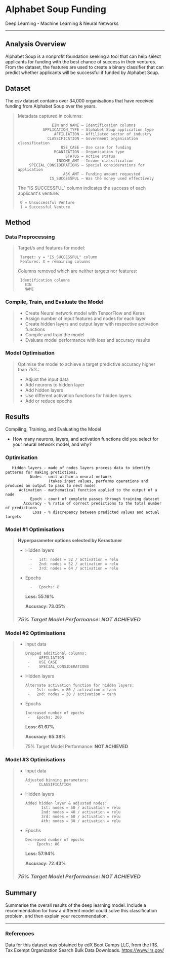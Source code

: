 # Alphabet Soup Funding 

  Deep Learning - Machine Learning & Neural Networks

----

## Analysis Overview

Alphabet Soup is a nonprofit foundation seeking a tool that can help select applicants for funding with the best chance of success in their ventures. 
From the dataset, the features are used to create a binary classifier that can predict whether applicants will be successful if funded by Alphabet Soup.

## Dataset
   The csv dataset contains over 34,000 organisations that have received funding from Alphabet Soup over the years.
>  Metadata captured in columns:
> 
>                    EIN and NAME — Identification columns
>                APPLICATION_TYPE — Alphabet Soup application type
>                     AFFILIATION — Affiliated sector of industry
>                  CLASSIFICATION — Government organisation classification
>                        USE_CASE — Use case for funding
>                     RGANIZATION — Organisation type
>                          STATUS — Active status
>                      INCOME_AMT — Income classification
>          SPECIAL_CONSIDERATIONS — Special considerations for application
>                         ASK_AMT — Funding amount requested
>                   IS_SUCCESSFUL — Was the money used effectively
>
> The "IS SUCCESSFUL" column indicates the success of each applicant's venture:
>
>      0 = Unsuccessful Venture
>      1 = Successful Venture

## Method 
### Data Preprocessing 
> Target/s and features for model:
> 
>      Target: y = "IS_SUCCESSFUL" column
>      Features: X = remaining columns
>    
> Columns removed which are neither targets nor features:
> 
>      Identification columns
>        EIN
>        NAME

### Compile, Train, and Evaluate the Model
> - Create Neural network model with TensorFlow and Keras 
> - Assign number of input features and nodes for each layer
> - Create hidden layers and output layer with respective activation functions
> - Compile and train the model
> - Evaluate model performance with loss and accuracy results
   
### Model Optimisation 
> Optimise the model to achieve a target predictive accuracy higher than 75%: 
> * Adjust the input data
> * Add neurons to hidden layer
> * Add hidden layers
> * Use different activation functions for hidden layers.
> * Add or reduce epochs 

## Results

Compiling, Training, and Evaluating the Model

- How many neurons, layers, and activation functions did you select for your neural network model, and why?
            
    

### Optimisation
     
       Hidden layers - made of nodes layers process data to identify patterns for making pretictions.
               Nodes - unit within a neural network
                       (takes input values, performs operations and produces an output to pass to next node) 
          Activation - mathematical function applied to the output of a node 
               Epoch - count of complete passes through training dataset 
            Accuracy - % ratio of correct predictions to the total number of predictions
                Loss - % discrepancy between predicted values and actual targets
                
    
### Model #1 Optimisations
> **Hyperparameter options selected by Kerastuner**
> 
>   - Hidden layers
>     
>           -   1st: nodes = 52 / activation = relu
>           -   2nd: nodes = 52 / activation = relu
>           -   3rd: nodes = 64 / activation = relu
>   - Epochs
>
>           -   Epochs: 8
>
>       **Loss: 55.16%**
>     
>       **Accuracy: 73.05%**
> 
> ###    *75% Target Model Performance: **NOT ACHIEVED***
>      
>                                
 ### Model #2 Optimisations
> 
>   - Input data
>     
>         Dropped additional columns:
>          -    AFFILIATION
>          -    USE_CASE
>          -    SPECIAL_CONSIDERATIONS
>   - Hidden layers
>   
>         Alternate activation function for hidden layers:
>          -   1st: nodes = 80 / activation = tanh
>          -   2nd: nodes = 30 / activation = tanh
>   - Epochs
>     
>         Increased number of epochs
>          -   Epochs: 200
>
>       **Loss: 61.67%**
>     
>       **Accuracy: 65.38%**
>     
>        75% Target Model Performance: **NOT ACHIEVED**
> 
>     
### Model #3 Optimisations
> 
>   - Input data
>     
>         Adjusted binning parameters:
>          -    CLASSIFICATION 
>          
>   - Hidden layers
>
>         Added hidden layer & adjusted nodes:
>                1st: nodes = 50 / activation = relu
>                2nd: nodes = 40 / activation = relu
>                3rd: nodes = 60 / activation = relu
>                4th: nodes = 30 / activation = relu
>    - Epochs
>     
>          Decreased number of epochs
>           -   Epochs: 80
>              
>       **Loss: 57.94%**
>     
>       **Accuracy: 72.43%**
>     
> ###    *75% Target Model Performance: **NOT ACHIEVED***
>                          

## Summary
Summarise the overall results of the deep learning model. Include a recommendation for how a different model could solve this classification problem, and then explain your recommendation.

-----
### References
Data for this dataset was obtained by edX Boot Camps LLC, from the IRS. Tax Exempt Organization Search Bulk Data Downloads. https://www.irs.gov/



   
